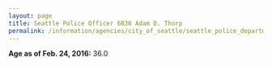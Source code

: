 ```yaml
---
layout: page
title: Seattle Police Officer 6836 Adam D. Thorp
permalink: /information/agencies/city_of_seattle/seattle_police_department/copbook/6836/
---
```


**Age as of Feb. 24, 2016:** 36.0
